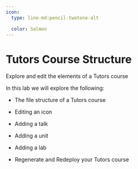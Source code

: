 ```yaml
---
icon:
  type: line-md:pencil-twotone-alt

  color: Salmon
---
```


# Tutors Course Structure

Explore and edit the elements of a Tutors course

In this lab we will explore the following:

- The file structure of a Tutors course

- Editing an icon

- Adding a talk

- Adding a unit

- Adding a lab

- Regenerate and Redeploy your Tutors course